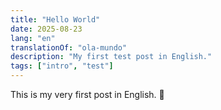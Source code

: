 ```yaml
---
title: "Hello World"
date: 2025-08-23
lang: "en"
translationOf: "ola-mundo"
description: "My first test post in English."
tags: ["intro", "test"]
---
```


This is my very first post in English. 🚀